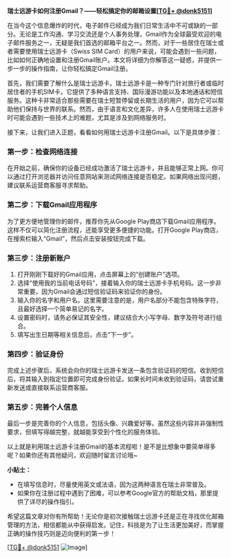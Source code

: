 **瑞士远游卡如何注册Gmail？——轻松搞定你的邮箱设置[[TG💪+ @donk5151](https://t.me/s/donk5151)]**

在当今这个信息爆炸的时代，电子邮件已经成为我们日常生活中不可或缺的一部分。无论是工作沟通、学习交流还是个人事务处理，Gmail作为全球最受欢迎的电子邮件服务之一，无疑是我们首选的邮箱平台之一。然而，对于一些居住在瑞士或者需要使用瑞士远游卡（Swiss SIM Card）的用户来说，可能会遇到一些问题，比如如何正确地设置和注册Gmail账户。本文将详细为你解答这一疑惑，并提供一步一步的操作指南，让你轻松搞定Gmail注册。

首先，我们需要了解什么是瑞士远游卡。瑞士远游卡是一种专门针对旅行者或临时居住者的手机SIM卡，它提供了多种语言支持、国际漫游功能以及本地通话和短信服务。这种卡非常适合那些需要在瑞士短暂停留或长期生活的用户，因为它可以帮助他们保持与世界的联系。然而，由于语言和文化差异，许多人在使用瑞士远游卡时可能会遇到一些技术上的难题，尤其是涉及到网络服务时。

接下来，让我们进入正题，看看如何用瑞士远游卡注册Gmail。以下是具体步骤：

### 第一步：检查网络连接

在开始之前，确保你的设备已经成功激活了瑞士远游卡，并且能够正常上网。你可以通过打开浏览器并访问任意网站来测试网络连接是否稳定。如果网络出现问题，建议联系运营商客服寻求帮助。

### 第二步：下载Gmail应用程序

为了更方便地管理你的邮件，推荐你先从Google Play商店下载Gmail应用程序。这样不仅可以简化注册流程，还能享受更多便捷的功能。打开Google Play商店，在搜索栏输入“Gmail”，然后点击安装按钮完成下载。

### 第三步：注册新账户

1. 打开刚刚下载好的Gmail应用，点击屏幕上的“创建账户”选项。
2. 选择“使用我的当前电话号码”，接着输入你的瑞士远游卡手机号码。这一步非常重要，因为Gmail会通过短信验证码来验证你的身份。
3. 输入你的名字和用户名。这里需要注意的是，用户名部分不能包含特殊字符，且最好选择一个简单易记的名字。
4. 设置密码时，请务必保证其安全性，建议结合大小写字母、数字及符号进行组合。
5. 填写出生日期等相关信息后，点击“下一步”。

### 第四步：验证身份

完成上述步骤后，系统会向你的瑞士远游卡发送一条包含验证码的短信。收到短信后，将其输入到指定位置即可完成身份验证。如果长时间未收到验证码，请尝试重新发送或直接联系运营商客服。

### 第五步：完善个人信息

最后一步是完善你的个人信息，包括头像、兴趣爱好等。虽然这些内容并非强制性要求，但填写得越完整，就越能享受到个性化的服务体验。

以上就是利用瑞士远游卡注册Gmail的基本流程啦！是不是比想象中要简单得多呢？如果你还有其他疑问，欢迎随时留言讨论哦~

**小贴士：**
- 在填写信息时，尽量使用英文或法语，因为这两种语言在瑞士非常普及。
- 如果你在注册过程中遇到了困难，可以参考Google官方的帮助文档，那里提供了详尽的操作指引。

希望这篇文章对你有所帮助！无论你是初次接触瑞士远游卡还是正在寻找优化邮箱管理的方法，相信都能从中获得启发。记住，科技是为了让生活更加美好，而掌握正确的操作技巧则是迈向便利的第一步！

[[TG💪+ @donk5151](https://t.me/s/donk5151) ![Image](https://i.postimg.cc/rwNCRYN7/Snipaste-2025-04-30-17-27-05.png)]